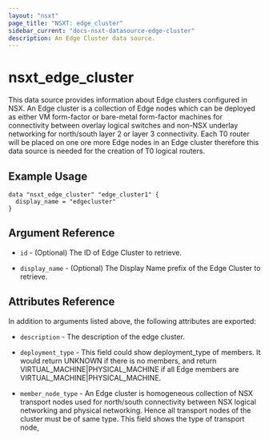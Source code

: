 ```yaml
---
layout: "nsxt"
page_title: "NSXT: edge_cluster"
sidebar_current: "docs-nsxt-datasource-edge-cluster"
description: An Edge Cluster data source.
---
```


# nsxt_edge_cluster

This data source provides information about Edge clusters configured in NSX. An Edge cluster is a collection of Edge nodes which can be deployed as either VM form-factor or bare-metal form-factor machines for connectivity between overlay logical switches and non-NSX underlay networking for north/south layer 2 or layer 3 connectivity. Each T0 router will be placed on one ore more Edge nodes in an Edge cluster therefore this data source is needed for the creation of T0 logical routers.

## Example Usage

```hcl
data "nsxt_edge_cluster" "edge_cluster1" {
  display_name = "edgecluster"
}
```

## Argument Reference

* `id` - (Optional) The ID of Edge Cluster to retrieve.

* `display_name` - (Optional) The Display Name prefix of the Edge Cluster to retrieve.

## Attributes Reference

In addition to arguments listed above, the following attributes are exported:

* `description` - The description of the edge cluster.

* `deployment_type` - This field could show deployment_type of members. It would return UNKNOWN if there is no members, and return VIRTUAL_MACHINE|PHYSICAL_MACHINE if all Edge members are VIRTUAL_MACHINE|PHYSICAL_MACHINE.

* `member_node_type` - An Edge cluster is homogeneous collection of NSX transport nodes used for north/south connectivity between NSX logical networking and physical networking. Hence all transport nodes of the cluster must be of same type. This field shows the type of transport node,
